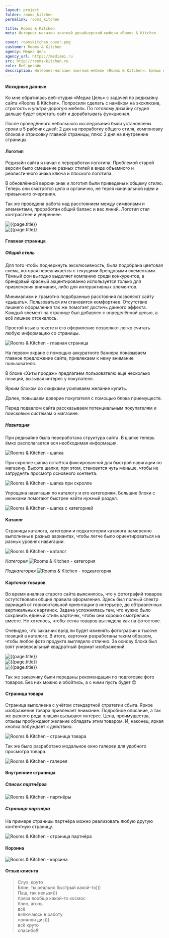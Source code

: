 ```yaml
---
layout: project
folder: rooms_kitchen
permalink: rooms_kitchen

title: Rooms & Kitchen
meta: Интернет-магазин элитной дизайнерской мебели «Rooms & Kitchen

cover: roomskitchen_cover.png
customer: Rooms & Kitchen
agency: Медиа Цель
agency_url: https://mediami.ru
src: http://rooms-kitchen.ru
role: Веб-дизайн
description: Интернет-магазин элитной мебели «Rooms & Kitchen». Целью проекта было разработать дизайн сайта, который визуально подчеркнёт эксклюзивность товаров и бренда.
---
```


#### Исходные данные
Ко мне обратилась веб-студия «Медиа Цель» с задачей по редизайну сайта «Rooms & Kitchen». Попросили сделать с намёком на эксклюзив, строгость и ультра-дорогую мебель. По готовому дизайну студия дальше будет верстать сайт и дорабатывать функционал.

После проведённого небольшого исследования были установлены сроки в 5 рабочих дней: 2 дня на проработку общего стиля, компоновку блоков и отрисовку главной страницы, плюс 3 дня на внутренние страницы.

#### Логотип
Редизайн сайта я начал с переработки логотипа. Проблемой старой версии было смешение разных стилей в виде объемного и реалистичного знака ключа и плоского логотипа. 

В обновлённой версии знак и логотип были приведены к общему стилю. Теперь они смотрятся цело 
и органично, не теряя изначальной идеи и привычного очертания.
 
Так же проведена работа над расстоянием между символами и элементами, проработан общий баланс 
и вес линий. Логотип стал контрастнее и увереннее.
<div class="row">
  <div class="col-md-6"><img src="{{site.baseurl}}/img/project_img/{{page.folder}}/roomskitchen_logo_white.png" alt="{{page.title}}"></div>
  <div class="col-md-6"><img src="{{site.baseurl}}/img/project_img/{{page.folder}}/roomskitchen_logo_black.png" alt="{{page.title}}"></div>
</div>

#### Главная страница

##### Общий стиль
Для того чтобы подчеркнуть эксклюзивность, была подобрана цветовая схема, которая перекликается с текущими брендовыми элементами. Тёмный фон выгодно выделяет компанию среди конкурентов, а брендовый красный акцентированно используется только для привлечения внимания, либо для интерактивных элементов.
 
Минимализм и грамотно подобранные расстояния позволяют сайту «дышать». Пользоваться им становится комфортнее. Отсутствие лишнего оформления так же помогает достичь данного эффекта. Каждый элемент на странице был добавлен с определённой целью, а всё лишнее отсекалось.
 
Простой язык в тексте и его оформление позволяют легко считать любую информацию со страницы.

![Rooms & Kitchen - главная страница]({{site.baseurl}}/img/project_img/{{page.folder}}/roomskitchen_index.png)

На первом экране с помощью аккуратного баннера показываем главное предложение сайта, привлекаем к нему внимание пользователя.

В блоке «Хиты продаж» предлагаем пользователю еще несколько позиций, вызывая интерес у покупателя.

Ярким блоком со скидками усиливаем желание купить.

Далее, повышаем доверие покупателя с помощью блока приемуществ.

Перед подвалом сайта рассказываем потенциальным покупателям и поисковым системам о магазине.

##### Навигация
При редизайне была переработана структура сайта. В шапке теперь ёмко располагается вся необходимая информация.

![Rooms & Kitchen - шапка]({{site.baseurl}}/img/project_img/{{page.folder}}/roomskitchen_header.png)

При скролле шапка остаётся фиксированной для быстрой навигации по магазину. Высота шапки, при этом, становится чуть меньше, чтобы не затруднять просмотр основного контента.

![Rooms & Kitchen - шапка при скролле]({{site.baseurl}}/img/project_img/{{page.folder}}/roomskitchen_header_scroll.png)

Упрощена навигация по каталогу и его категориям. Большие блоки с иконками помогают быстрее найти нужный раздел.

![Rooms & Kitchen - шапка с категорией]({{site.baseurl}}/img/project_img/{{page.folder}}/roomskitchen_category.png)

#### Каталог
Страницы каталога, категории и подкатегории каталога намеренно выполнены в разных вариантах, чтобы легче было ориентироваться на разных уровнях навигации.

![Rooms & Kitchen - каталог]({{site.baseurl}}/img/project_img/{{page.folder}}/roomskitchen_catalog.png)

_Категория_
![Rooms & Kitchen - категория]({{site.baseurl}}/img/project_img/{{page.folder}}/roomskitchen_catalog_category.png)

_Подкатегория_
![Rooms & Kitchen - подкатегория]({{site.baseurl}}/img/project_img/{{page.folder}}/roomskitchen_catalog_subcategory.png)

#### Карточки товаров
Во время анализа старого сайта выяснилось, что у фотографий товаров остутствовали общие правила оформления. Здесь был полный спектр вариаций от горизонтальной ориентации в интерьере, до обтравленных вертикальных картинок. Задача усложнялась тем, что нужно было сохранить единый стиль карточек, чтобы они хорошо смотрелись вместе. Не хотелось, чтобы сетка товаров выглядела как на фотостоке.

Очевидно, что заказчик вряд ли будет изменять фотографии к тысяче позиций в каталоге. В итоге, карточки разработаны таким образом, чтобы любое фото продукта выглядело отлично. За основу блока был взят универсальный квадратный формат изображений.
<div class="row">
  <div class="col-md-4"><img src="{{site.baseurl}}/img/project_img/{{page.folder}}/roomskitchen_card_transparent.png" alt="{{page.title}}"></div>
  <div class="col-md-4"><img src="{{site.baseurl}}/img/project_img/{{page.folder}}/roomskitchen_card_bg.png" alt="{{page.title}}"></div>
  <div class="col-md-4"><img src="{{site.baseurl}}/img/project_img/{{page.folder}}/roomskitchen_card_gallery.png" alt="{{page.title}}"></div>
</div>

Так же заказчику были переданы рекомендации по подготовке фото товаров. Без них можно и обойтись, а с ними пусть будет :wink:

#### Страница товара
Страница выполнена с учётом стандартной стратегии сбыта. Яркое изображение товара привлекает внимание. Подробное описание, а так же разного рода плашки вызывают интерес. Цена, преимущества, отзывы пробуждают желание обладать этим товаром. И, наконец, яркая кнопка побуждает к действию.

![Rooms & Kitchen - страница товара]({{site.baseurl}}/img/project_img/{{page.folder}}/roomskitchen_product.png)

Так же было разработано модальное окно галереи для удобного просмотра товара.

![Rooms & Kitchen - галерея]({{site.baseurl}}/img/project_img/{{page.folder}}/roomskitchen_gallery.png)

#### Внутренние страницы

##### Список партнёров

![Rooms & Kitchen - партнёры]({{site.baseurl}}/img/project_img/{{page.folder}}/roomskitchen_partners.png)

##### Страница партнёра
На примере страницы партнёра можно реализовать любую другую контентную страницу.

![Rooms & Kitchen - страница партнёра]({{site.baseurl}}/img/project_img/{{page.folder}}/roomskitchen_partner_page.png)

#### Корзина

![Rooms & Kitchen - корзина]({{site.baseurl}}/img/project_img/{{page.folder}}/roomskitchen_cart.png)


#### Отзыв клиента
> Слух, круто    
Блин, ты реально быстрый какой-то)))    
Паш, так нельзя)))    
преза вообще какой-то космос    
блин, агонь    
всё    
включаюсь в работу    
приянли диз)))    
всё круто    
спасибо!!!    


